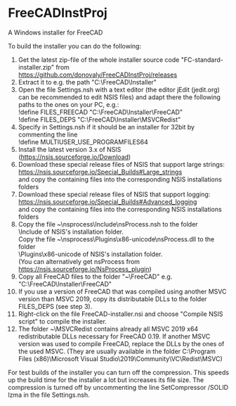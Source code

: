 # FreeCADInstProj
A Windows installer for FreeCAD

To build the installer you can do the following:
1. Get the latest zip-file of the whole installer source code "FC-standard-installer.zip"
   from https://github.com/donovaly/FreeCADInstProj/releases
2. Extract it to e.g. the path "C:\FreeCAD\Installer"
3. Open the file Settings.nsh with a text editor
   (the editor jEdit (jedit.org) can be recommended to edit NSIS files)
   and adapt there the following paths to the ones on your PC, e.g.:</br>
   !define FILES_FREECAD "C:\FreeCAD\Installer\FreeCAD"</br>
   !define FILES_DEPS "C:\FreeCAD\Installer\MSVCRedist"
4. Specify in Settings.nsh if it should be an installer for 32bit by commenting the line </br>
  !define MULTIUSER_USE_PROGRAMFILES64
5. Install the latest version 3.x of NSIS (https://nsis.sourceforge.io/Download)
6. Download these special release files of NSIS that support large strings:</br>
   https://nsis.sourceforge.io/Special_Builds#Large_strings</br>
   and copy the containing files into the corresponding NSIS installations folders
7. Download these special release files of NSIS that support logging:</br>
   https://nsis.sourceforge.io/Special_Builds#Advanced_logging</br>
   and copy the containing files into the corresponding NSIS installations folders
8. Copy the file ~\nsprocess\Include\nsProcess.nsh to the folder</br>
   \Include of NSIS's installation folder.</br>
   Copy the file ~\nsprocess\Plugins\x86-unicode\nsProcess.dll to the folder</br>
   \Plugins\x86-unicode of NSIS's installation folder.</br>
   (You can alternatively get nsProcess from https://nsis.sourceforge.io/NsProcess_plugin)
9. Copy all FreeCAD files to the folder "~\FreeCAD"
   e.g. "C:\FreeCAD\Installer\FreeCAD"
10. If you use a version of FreeCAD that was compiled using another MSVC version than MSVC 2019,
   copy its distributable DLLs to the folder FILES_DEPS (see step 3).
11. Right-click on the file FreeCAD-installer.nsi and choose "Compile NSIS script"
   to compile the installer.
12. The folder ~\MSVCRedist contains already all MSVC 2019 x64 redistributable DLLs necessary
   for FreeCAD 0.19. If another MSVC version was used to compile FreeCAD, replace the DLLs by
   the ones of the used MSVC. (They are usually available in the folder
   C:\Program Files (x86)\Microsoft Visual Studio\2019\Community\VC\Redist\MSVC)

For test builds of the installer you can turn off the compression. This speeds up
the build time for the installer a lot but increases its file size. The compression
is turned off by uncommenting the line
SetCompressor /SOLID lzma
in the file Settings.nsh.
